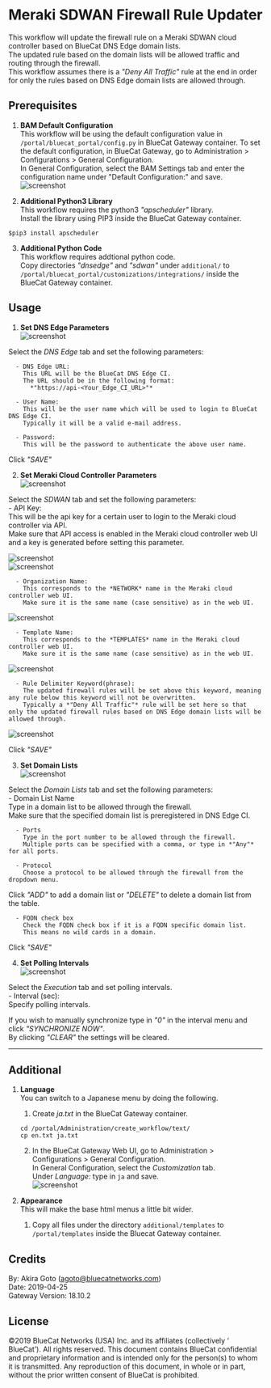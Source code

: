 # Meraki SDWAN Firewall Rule Updater
This workflow will update the firewall rule on a Meraki SDWAN cloud controller based on BlueCat DNS Edge domain lists.  
The updated rule based on the domain lists will be allowed traffic and routing through the firewall.  
This workflow assumes there is a *"Deny All Traffic"* rule at the end in order for only the rules based on DNS Edge domain lists are allowed through.    

## Prerequisites
1. **BAM Default Configuration**  
This workflow will be using the default configuration value in `/portal/bluecat_portal/config.py` in BlueCat Gateway container.  To set the default configuration, in BlueCat Gateway, go to Administration > Configurations > General Configuration.  
In General Configuration, select the BAM Settings tab and enter the configuration name under "Default Configuration:" and save.  
![screenshot](img/BAM_default_settings.jpg?raw=true "BAM_default_settings")  

2. **Additional Python3 Library**  
This workflow requires the python3 *"apscheduler"* library.  
Install the library using PIP3 inside the BlueCat Gateway container.
```
$pip3 install apscheduler

```  

3. **Additional Python Code**  
This workflow requires addtional python code.  
Copy directories *"dnsedge"* and *"sdwan"* under `additional/` to `/portal/bluecat_portal/customizations/integrations/` inside the BlueCat Gateway container.  


## Usage   

1. **Set DNS Edge Parameters**  
![screenshot](img/sdwan_fw1.jpg?raw=true "sdwan_fw1")   

Select the *DNS Edge* tab and set the following parameters:  

      - DNS Edge URL:  
        This URL will be the BlueCat DNS Edge CI.  
        The URL should be in the following format:  
          *"https://api-<Your_Edge_CI_URL>"*  

      - User Name:  
        This will be the user name which will be used to login to BlueCat DNS Edge CI.  
        Typically it will be a valid e-mail address.  

      - Password:  
        This will be the password to authenticate the above user name.  

Click *"SAVE"*   

2. **Set Meraki Cloud Controller Parameters**  
![screenshot](img/sdwan_fw3.jpg?raw=true "sdwan_fw3")   

Select the *SDWAN* tab and set the following parameters:  
      - API Key:  
        This will be the api key for a certain user to login to the Meraki cloud controller via API.  
        Make sure that API access is enabled in the Meraki cloud controller web UI and a key is generated before setting this parameter.  

![screenshot](img/sdwan_fw5.jpg?raw=true "sdwan_fw5")  
![screenshot](img/sdwan_fw6.jpg?raw=true "sdwan_fw6")  

      - Organization Name:
        This corresponds to the *NETWORK* name in the Meraki cloud controller web UI.  
        Make sure it is the same name (case sensitive) as in the web UI.  

![screenshot](img/sdwan_fw7.jpg?raw=true "sdwan_fw7")  

      - Template Name:  
        This corresponds to the *TEMPLATES* name in the Meraki cloud controller web UI.  
        Make sure it is the same name (case sensitive) as in the web UI.  

![screenshot](img/sdwan_fw8.jpg?raw=true "sdwan_fw8")  

      - Rule Delimiter Keyword(phrase):  
        The updated firewall rules will be set above this keyword, meaning any rule below this keyword will not be overwritten.  
        Typically a *"Deny All Traffic"* rule will be set here so that only the updated firewall rules based on DNS Edge domain lists will be allowed through.  

![screenshot](img/sdwan_fw9.jpg?raw=true "sdwan_fw9")  

Click *"SAVE"*   

3. **Set Domain Lists**  
![screenshot](img/sdwan_fw2.jpg?raw=true "sdwan_fw2")  

Select the *Domain Lists* tab and set the following parameters:  
      - Domain List Name  
        Type in a domain list to be allowed through the firewall.  
        Make sure that the specified domain list is preregistered in DNS Edge CI.  

      - Ports  
        Type in the port number to be allowed through the firewall.  
        Multiple ports can be specified with a comma, or type in *"Any"* for all ports.  

      - Protocol  
        Choose a protocol to be allowed through the firewall from the dropdown menu.

Click *"ADD"* to add a domain list or *"DELETE"* to delete a domain list from the table.  

      - FQDN check box
        Check the FQDN check box if it is a FQDN specific domain list.  
        This means no wild cards in a domain.  

Click *"SAVE"*  

4. **Set Polling Intervals**  
![screenshot](img/sdwan_fw4.jpg?raw=true "sdwan_fw4")  

Select the *Execution* tab and set polling intervals.  
    - Interval (sec):  
      Specify polling intervals.  

If you wish to manually synchronize type in *"0"* in the interval menu and click *"SYNCHRONIZE NOW"*.  
By clicking *"CLEAR"* the settings will be cleared.  


---

## Additional   

1. **Language**  
You can switch to a Japanese menu by doing the following.  
    1. Create *ja.txt* in the BlueCat Gateway container.  
    ```
    cd /portal/Administration/create_workflow/text/  
    cp en.txt ja.txt  
    ```  
    2. In the BlueCat Gateway Web UI, go to Administration > Configurations > General Configuration.   
    In General Configuration, select the *Customization* tab.  
    Under *Language:* type in `ja` and save.  
    ![screenshot](img/langauge_ja.jpg?raw=true "langauge_ja")  

2. **Appearance**  
This will make the base html menus a little bit wider.  
    1. Copy all files under the directory `additional/templates` to `/portal/templates` inside the Bluecat Gateway container.



## Credits  
By: Akira Goto (agoto@bluecatnetworks.com)  
Date: 2019-04-25  
Gateway Version: 18.10.2

## License
©2019 BlueCat Networks (USA) Inc. and its affiliates (collectively ‘ BlueCat’). All rights reserved. This document contains BlueCat confidential and proprietary information and is intended only for the person(s) to whom it is transmitted. Any reproduction of this document, in whole or in part, without the prior written consent of BlueCat is prohibited.
